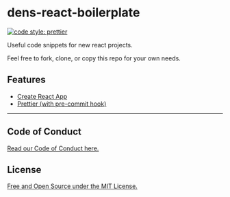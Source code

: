 # dens-react-boilerplate

[![code style: prettier](https://img.shields.io/badge/code_style-prettier-ff69b4.svg?style=flat-square)](https://github.com/prettier/prettier)

Useful code snippets for new react projects.

Feel free to fork, clone, or copy this repo for your own needs.

## Features

- [Create React App](https://github.com/facebook/create-react-app)
- [Prettier (with pre-commit hook)](https://github.com/prettier/prettier)

---

## Code of Conduct

[Read our Code of Conduct here.](CODE-OF-CONDUCT.md)

## License

[Free and Open Source under the MIT License.](LICENSE)
